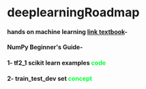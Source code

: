 # deeplearningRoadmap
#### hands on machine learning [link textbook](https://github.com/ageron/handson-ml3)-
#### NumPy Beginner's Guide-
#### 1- tf2_1 scikit learn examples <font color=00FF31>**code**</font>
#### 2- train_test_dev set <font color=00FF31>**concept**</font>
